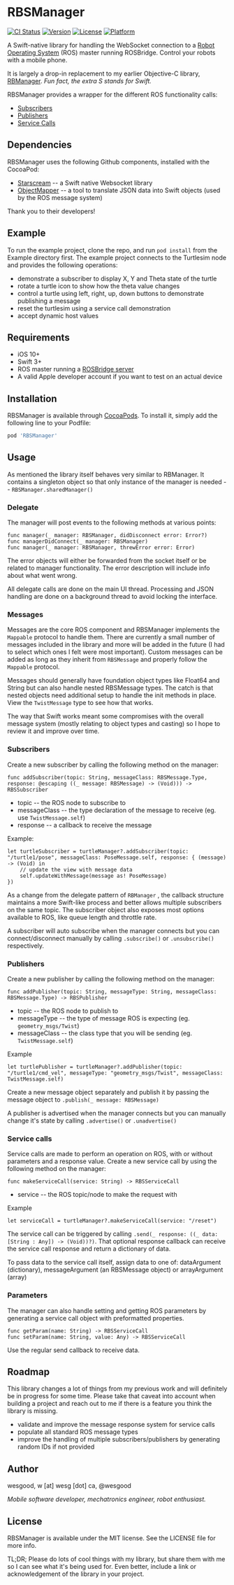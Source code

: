 # RBSManager

[![CI Status](http://img.shields.io/travis/wesgood/RBSManager.svg?style=flat)](https://travis-ci.org/wesgood/RBSManager)
[![Version](https://img.shields.io/cocoapods/v/RBSManager.svg?style=flat)](http://cocoapods.org/pods/RBSManager)
[![License](https://img.shields.io/cocoapods/l/RBSManager.svg?style=flat)](http://cocoapods.org/pods/RBSManager)
[![Platform](https://img.shields.io/cocoapods/p/RBSManager.svg?style=flat)](http://cocoapods.org/pods/RBSManager)

A Swift-native library for handling the WebSocket connection to a [Robot Operating System](http://www.ros.org) (ROS) master running ROSBridge. Control your robots with a mobile phone.

It is largely a drop-in replacement to my earlier Objective-C library, [RBManager](https://github.com/wesgood/RBManager). *Fun fact, the extra S stands for Swift.*

RBSManager provides a wrapper for the different ROS functionality calls:

* [Subscribers](#subscribers)
* [Publishers](#publishers)
* [Service Calls](#service-calls)

## Dependencies
RBSManager uses the following Github components, installed with the CocoaPod:
* [Starscream](https://github.com/daltoniam/starscream) -- a Swift native Websocket library
* [ObjectMapper](https://github.com/Hearst-DD/ObjectMapper) -- a tool to translate JSON data into Swift objects (used by the ROS message system)

Thank you to their developers!

## Example

To run the example project, clone the repo, and run `pod install` from the Example directory first. The example project connects to the Turtlesim node and provides the following operations:
* demonstrate a subscriber to display X, Y and Theta state of the turtle
* rotate a turtle icon to show how the theta value changes
* control a turtle using left, right, up, down buttons to demonstrate publishing a message
* reset the turtlesim using a service call demonstration
* accept dynamic host values

## Requirements

* iOS 10+
* Swift 3+
* ROS master running a [ROSBridge server](http://wiki.ros.org/rosbridge_suite)
* A valid Apple developer account if you want to test on an actual device

## Installation

RBSManager is available through [CocoaPods](http://cocoapods.org). To install
it, simply add the following line to your Podfile:

```ruby
pod 'RBSManager'
```

## Usage

As mentioned the library itself behaves very similar to RBManager. It contains a singleton object so that only instance of the manager is needed -- `RBSManager.sharedManager()`

### Delegate
The manager will post events to the following methods at various points:
```
func manager(_ manager: RBSManager, didDisconnect error: Error?)
func managerDidConnect(_ manager: RBSManager)
func manager(_ manager: RBSManager, threwError error: Error)
```
The error objects will either be forwarded from the socket itself or be related to manager functionality. The error description will include info about what went wrong.

All delegate calls are done on the main UI thread. Processing and JSON handling are done on a background thread to avoid locking the interface.

### Messages
Messages are the core ROS component and RBSManager implements the `Mappable` protocol to handle them. There are currently a small number of messages included in the library and more will be added in the future (I had to select which ones I felt were most important). Custom messages can be added as long as they inherit from `RBSMessage` and properly follow the `Mappable` protocol.

Messages should generally have foundation object types like Float64 and String but can also handle nested RBSMessage types. The catch is that nested objects need additional setup to handle the init methods in place. View the `TwistMessage` type to see how that works.

The way that Swift works meant some compromises with the overall message system (mostly relating to object types and casting) so I hope to review it and improve over time.

### Subscribers
Create a new subscriber by calling the following method on the manager:
```
func addSubscriber(topic: String, messageClass: RBSMessage.Type, response: @escaping ((_ message: RBSMessage) -> (Void))) -> RBSSubscriber
```
* topic -- the ROS node to subscribe to
* messageClass -- the type declaration of the message to receive (eg. use `TwistMessage.self`)
* response -- a callback to receive the message

Example:
```
let turtleSubscriber = turtleManager?.addSubscriber(topic: "/turtle1/pose", messageClass: PoseMessage.self, response: { (message) -> (Void) in
    // update the view with message data
    self.updateWithMessage(message as! PoseMessage)
})
```
As a change from the delegate pattern of `RBManager` , the callback structure maintains a more Swift-like process and better allows multiple subscribers on the same topic. The subscriber object also exposes most options available to ROS, like queue length and throttle rate.

A subscriber will auto subscribe when the manager connects but you can connect/disconnect manually by calling `.subscribe()` or `.unsubscribe()` respectively.

### Publishers
Create a new publisher by calling the following method on the manager:
```
func addPublisher(topic: String, messageType: String, messageClass: RBSMessage.Type) -> RBSPublisher
```
* topic -- the ROS node to publish to
* messageType -- the type of message ROS is expecting (eg. `geometry_msgs/Twist`)
* messageClass -- the class type that you will be sending (eg. `TwistMessage.self`)

Example
```
let turtlePublisher = turtleManager?.addPublisher(topic: "/turtle1/cmd_vel", messageType: "geometry_msgs/Twist", messageClass: TwistMessage.self)
```

Create a new message object separately and publish it by passing the message object to `.publish(_ message: RBSMessage)`

A publisher is  advertised when the manager connects but you can manually change it's state by calling `.advertise()` or `.unadvertise()`

### Service calls
Service calls are made to perform an operation on ROS, with or without parameters and a response value. Create a new service call by using the following method on the manager:
```
func makeServiceCall(service: String) -> RBSServiceCall
```
* service -- the ROS topic/node to make the request with

Example
```
let serviceCall = turtleManager?.makeServiceCall(service: "/reset")
```
The service call can be triggered by calling `.send(_ response: ((_ data: [String : Any]) -> (Void))?)`. That optional response callback can receive the service call response and return a dictionary of data.

To pass data to the service call itself, assign data to one of: dataArgument (dictionary), messageArgument (an RBSMessage object) or arrayArgument (array)

### Parameters
The manager can also handle setting and getting ROS parameters by generating a service call object with preformatted properties.
```
func getParam(name: String) -> RBSServiceCall
func setParam(name: String, value: Any) -> RBSServiceCall
```
Use the regular send callback to receive data.

## Roadmap
This library changes a lot of things from my previous work and will definitely be in progress for some time. Please take that caveat into account when building a project and reach out to me if there is a feature you think the library is missing.

* validate and improve the message response system for service calls
* populate all standard ROS message types
* improve the handling of multiple subscribers/publishers by generating random IDs if not provided

## Author

wesgood, w [at] wesg [dot] ca, @wesgood

*Mobile software developer, mechatronics engineer, robot enthusiast.*

## License

RBSManager is available under the MIT license. See the LICENSE file for more info.

TL;DR; Please do lots of cool things with my library, but share them with me so I can see what it's being used for. Even better, include a link or acknowledgement of the library in your project.
